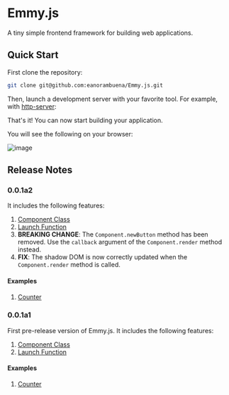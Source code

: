 # Emmy.js

A tiny simple frontend framework for building web applications.

## Quick Start

First clone the repository:

```bash
git clone git@github.com:eanorambuena/Emmy.js.git
```

Then, launch a development server with your favorite tool. For example, with [http-server](https://www.npmjs.com/package/http-server):

That's it! You can now start building your application.

You will see the following on your browser:

![image](https://github.com/eanorambuena/Emmy.js/assets/38821970/897ac5bb-d96e-4a59-9020-ada9dd9eb4ce)

## Release Notes
### 0.0.1a2
It includes the following features:
1. [Component Class](docs/0.0.1a2/component-class.md) 
2. [Launch Function](docs/0.0.1a2/launch-function.md)
3. **BREAKING CHANGE**: The `Component.newButton` method has been removed. Use the `callback` argument of the `Component.render` method instead.
4. **FIX**: The shadow DOM is now correctly updated when the `Component.render` method is called.

#### Examples
1. [Counter](docs/0.0.1a2/examples/counter.md)

### 0.0.1a1
First pre-release version of Emmy.js. It includes the following features:
1. [Component Class](docs/0.0.1a1/component-class.md) 
2. [Launch Function](docs/0.0.1a1/launch-function.md)

#### Examples
1. [Counter](docs/0.0.1a1/examples/counter.md)